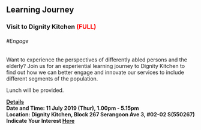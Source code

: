 <!-- ---
title: 'Learning Festival 1-19 July 2019'
permalink: /events/learning-journeys/event-details/lj_dk/
breadcrumb: 'Learning Journey'

--- -->

## Learning Journey
### Visit to Dignity Kitchen <font color="red"> (FULL)</font>

###### _#Engage_

Want to experience the perspectives of differently abled persons and the elderly? Join us for an experiential learning journey to Dignity Kitchen to find out how we can better engage and innovate our services to include different segments of the population. 

Lunch will be provided.

<b><u>Details</u><br>
**Date and Time: 11 July 2019 (Thur), 1.00pm - 5.15pm** <br>
**Location: Dignity Kitchen, Block 267 Serangoon Ave 3, #02-02 S(550267)** <br>
**Indicate Your Interest [Here](https://www.eventbrite.sg/e/learning-journey-to-the-dignity-kitchen-tickets-63365326397)** 

